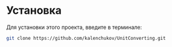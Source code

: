 # Установка
Для установки этого проекта, введите в терминале:

```bash
git clone https://github.com/kalenchukov/UnitConverting.git
```
